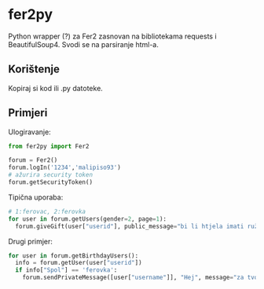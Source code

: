 # fer2py

Python wrapper (?) za Fer2 zasnovan na bibliotekama requests i BeautifulSoup4. Svodi se na parsiranje html-a.

## Korištenje

Kopiraj si kod ili .py datoteke.

## Primjeri

Ulogiravanje:
``` python
from fer2py import Fer2

forum = Fer2()
forum.logIn('1234','malipiso93')
# ažurira security token
forum.getSecurityToken() 
```

Tipična uporaba:
``` python
# 1:ferovac, 2:ferovka
for user in forum.getUsers(gender=2, page=1): 
  forum.giveGift(user["userid"], public_message="bi li htjela imati ružnog dečka", gift=238)
```

Drugi primjer:
``` python
for user in forum.getBirthdayUsers():
  info = forum.getUser(user["userid"])
  if info["Spol"] == 'ferovka':
    forum.sendPrivateMessage([user["username"]], "Hej", message="za tvoj rođendan te vodim na kavu")
```
